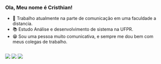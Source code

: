 ### Ola, Meu nome é Cristhian!


- 🔭 Trabalho atualmente na parte de comunicação em uma faculdade a distancia.
- 📚 Estudo Análise e desenvolvimento de sistema na UFPR.
- 😁 Sou uma pessoa muito comunicativa, e sempre me dou bem com meus colegas de trabalho.
##
<div> 
  <a href = "mailto:cristhianrodriques@gmail.com"><img src="https://img.shields.io/badge/-Gmail-%23333?style=for-the-badge&logo=gmail&logoColor=white" target="_blank"></a>
  <a href="https://www.linkedin.com/in/cristhian-rodrigues-4b308617a" target="_blank"><img src="https://img.shields.io/badge/-LinkedIn-%230077B5?style=for-the-badge&logo=linkedin&logoColor=white" target="_blank"></a> 
    <a href="https://www.facebook.com/cristhian.rodrigues.56" target="_blank"><img src="https://img.shields.io/badge/Facebook-1877F2?style=for-the-badge&logo=facebook&logoColor=white" target="_blank"></a> 

 
</div>
